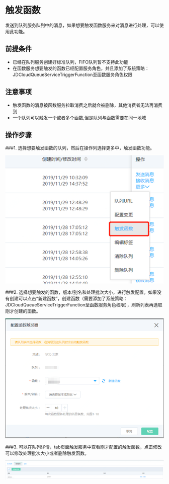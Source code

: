 # 触发函数
  发送到队列服务队列中的消息，如果想要触发函数服务来对消息进行处理，可以使用此功能。
  
## 前提条件

- 已经在队列服务创建好标准队列，FIFO队列暂不支持此功能
- 在函数服务想要触发的函数已经配置服务角色，并且添加了系统策略：JDCloudQueueServiceTriggerFunction至函数服务角色权限

## 注意事项

- 触发函数的消息被函数服务拉取消费之后就会被删除，其他消费者无法再消费到
- 一个队列可以触发一个或者多个函数,但是队列与函数需要在同一地域


## 操作步骤
###1. 选择想要触发函数的队列，然后在操作列选择更多中，触发函数功能。

   ![触发函数](../../../../../image/Internet-Middleware/Queue-Service/触发函数-01.png)

###2. 选择想要触发的函数，版本/别名和处理批次大小，进行触发配置。如果没有创建可以点击“新建函数”，创建函数（需要添加了系统策略：JDCloudQueueServiceTriggerFunction至函数服务角色权限），刷新列表再选取刚才创建的函数。

   ![创建触发器](../../../../../image/Internet-Middleware/Queue-Service/触发函数-02.png)

###3. 可以在队列详情，tab页面触发服务中查看刚才配置的触发函数，点击修改可以修改处理批次大小或者删除触发函数。

   
   ![修改和删除](../../../../../image/Internet-Middleware/Queue-Service/触发函数-03.png)




